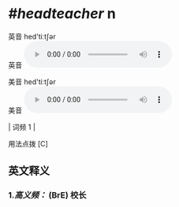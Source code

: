 # ***\#headteacher*** n
英音 hed'tiːtʃər  
英音
<audio src="./media/headteacher-B.aac" controls="controls"></audio>

美音 hed'tiːtʃər  
美音
<audio src="./media/headteacher.aac" controls="controls"></audio>



| 词频 1 |  

用法点拨  [C]

英文释义
---
### 1.*高义频：* **(BrE) 校长**  


